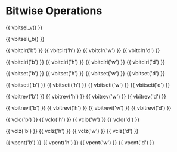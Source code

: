 # Bitwise Operations

{{ vbitsel_v() }}

{{ vbitseli_b() }}

{{ vbitclr('b') }}
{{ vbitclr('h') }}
{{ vbitclr('w') }}
{{ vbitclr('d') }}

{{ vbitclri('b') }}
{{ vbitclri('h') }}
{{ vbitclri('w') }}
{{ vbitclri('d') }}

{{ vbitset('b') }}
{{ vbitset('h') }}
{{ vbitset('w') }}
{{ vbitset('d') }}

{{ vbitseti('b') }}
{{ vbitseti('h') }}
{{ vbitseti('w') }}
{{ vbitseti('d') }}

{{ vbitrev('b') }}
{{ vbitrev('h') }}
{{ vbitrev('w') }}
{{ vbitrev('d') }}

{{ vbitrevi('b') }}
{{ vbitrevi('h') }}
{{ vbitrevi('w') }}
{{ vbitrevi('d') }}

{{ vclo('b') }}
{{ vclo('h') }}
{{ vclo('w') }}
{{ vclo('d') }}

{{ vclz('b') }}
{{ vclz('h') }}
{{ vclz('w') }}
{{ vclz('d') }}

{{ vpcnt('b') }}
{{ vpcnt('h') }}
{{ vpcnt('w') }}
{{ vpcnt('d') }}
